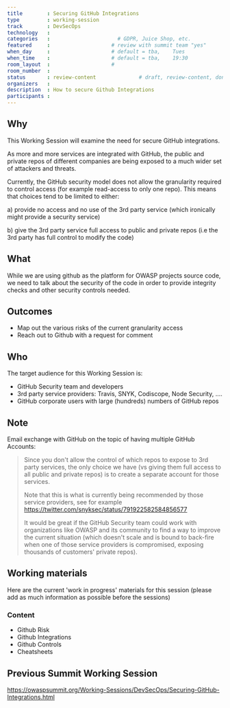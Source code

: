 ```yaml
---
title        : Securing GitHub Integrations
type         : working-session
track        : DevSecOps
technology   :
categories   :                      # GDPR, Juice Shop, etc.
featured     :                    # review with summit team "yes"
when_day     :                    # default = tba,    Tues
when_time    :                    # default = tba,    19:30
room_layout  :                    #
room_number  :
status       : review-content              # draft, review-content, done
organizers   :
description  : How to secure Github Integrations
participants :
---
```


## Why

This Working Session will examine the need for secure GitHub integrations.

As more and more services are integrated with GitHub, the public and private repos of different companies are being exposed to a much wider set of attackers and threats.

Currently, the GitHub security model does not allow the granularity required to control access (for example read-access to only one repo). This means that choices tend to be limited to either:

 a) provide no access and no use of the 3rd party service (which ironically might provide a security service)

 b) give the 3rd party service full access to public and private repos (i.e the 3rd party has full control to modify the code)

## What

While we are using github as the platform for OWASP projects source code, we need to talk about the security of the code in order to provide integrity checks and other security controls needed.

## Outcomes
- Map out the various risks of the current granularity access
- Reach out to Github with a request for comment

## Who

The target audience for this Working Session is:

* GitHub Security team and developers
* 3rd party service providers: Travis, SNYK, Codiscope, Node Security, ....
* GitHub corporate users with large (hundreds) numbers of GitHub repos

## Note

Email exchange with GitHub on the topic of having multiple GitHub Accounts:

> Since you don't allow the control of which repos to expose to 3rd party services, the only choice we have (vs giving them full access to all public and private repos) is to create a separate account for those services.
>
> Note that this is what is currently being recommended by those service providers, see for example https://twitter.com/snyksec/status/791922582584856577
>
>It would be great if the GitHub Security team could work with organizations like OWASP and its community to find a way to improve the current situation (which doesn't scale and is bound to back-fire when one of those service providers is compromised, exposing thousands of customers' private repos).


## Working materials

Here are the current 'work in progress' materials for this session (please add as much information as possible before the sessions)

### Content

- Github Risk
- Github Integrations
- Github Controls
- Cheatsheets

## Previous Summit Working Session

https://owaspsummit.org/Working-Sessions/DevSecOps/Securing-GitHub-Integrations.html
